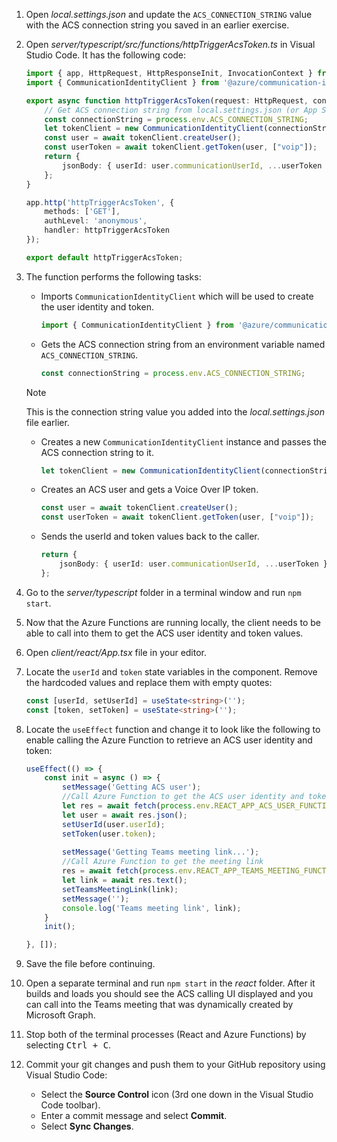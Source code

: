 <!-- markdownlint-disable MD041 -->

1. Open *local.settings.json* and update the `ACS_CONNECTION_STRING` value with the ACS connection string you saved in an earlier exercise.

1. Open *server/typescript/src/functions/httpTriggerAcsToken.ts* in Visual Studio Code. It has the following code:

    ```typescript
    import { app, HttpRequest, HttpResponseInit, InvocationContext } from "@azure/functions";
    import { CommunicationIdentityClient } from '@azure/communication-identity';

    export async function httpTriggerAcsToken(request: HttpRequest, context: InvocationContext): Promise<HttpResponseInit> {
        // Get ACS connection string from local.settings.json (or App Settings when in Azure)
        const connectionString = process.env.ACS_CONNECTION_STRING;
        let tokenClient = new CommunicationIdentityClient(connectionString);
        const user = await tokenClient.createUser();
        const userToken = await tokenClient.getToken(user, ["voip"]);
        return {
            jsonBody: { userId: user.communicationUserId, ...userToken }
        };
    }

    app.http('httpTriggerAcsToken', {
        methods: ['GET'],
        authLevel: 'anonymous',
        handler: httpTriggerAcsToken
    });

    export default httpTriggerAcsToken;
    ```

1. The function performs the following tasks:
    - Imports `CommunicationIdentityClient` which will be used to create the user identity and token.

        ```typescript
        import { CommunicationIdentityClient } from '@azure/communication-identity';
        ```

    - Gets the ACS connection string from an environment variable named `ACS_CONNECTION_STRING`.

        ```typescript
        const connectionString = process.env.ACS_CONNECTION_STRING;
        ```

    > [!NOTE]
    > This is the connection string value you added into the *local.settings.json* file earlier.

    - Creates a new `CommunicationIdentityClient` instance and passes the ACS connection string to it.

        ```typescript
        let tokenClient = new CommunicationIdentityClient(connectionString);
        ```

    - Creates an ACS user and gets a Voice Over IP token.

        ```typescript
        const user = await tokenClient.createUser();
        const userToken = await tokenClient.getToken(user, ["voip"]);
        ```

    - Sends the userId and token values back to the caller.

        ```typescript
        return {
            jsonBody: { userId: user.communicationUserId, ...userToken }
        };
        ```

1. Go to the *server/typescript* folder in a terminal window and run `npm start`.

1. Now that the Azure Functions are running locally, the client needs to be able to call into them to get the ACS user identity and token values.

1. Open *client/react/App.tsx* file in your editor.

1. Locate the `userId` and `token` state variables in the component. Remove the hardcoded values and replace them with empty quotes:

    ```typescript
    const [userId, setUserId] = useState<string>('');
    const [token, setToken] = useState<string>('');
    ```

1. Locate the `useEffect` function and change it to look like the following to enable calling the Azure Function to retrieve an ACS user identity and token:

    ```typescript
    useEffect(() => {
        const init = async () => {
            setMessage('Getting ACS user');
            //Call Azure Function to get the ACS user identity and token
            let res = await fetch(process.env.REACT_APP_ACS_USER_FUNCTION as string);
            let user = await res.json();
            setUserId(user.userId);
            setToken(user.token);
            
            setMessage('Getting Teams meeting link...');
            //Call Azure Function to get the meeting link
            res = await fetch(process.env.REACT_APP_TEAMS_MEETING_FUNCTION as string);
            let link = await res.text();
            setTeamsMeetingLink(link);
            setMessage('');
            console.log('Teams meeting link', link);
        }
        init();

    }, []);
    ```

1. Save the file before continuing.

1. Open a separate terminal and run `npm start` in the *react* folder. After it builds and loads you should see the ACS calling UI displayed and you can call into the Teams meeting that was dynamically created by Microsoft Graph.

1. Stop both of the terminal processes (React and Azure Functions) by selecting <kbd>Ctrl + C</kbd>.

1. Commit your git changes and push them to your GitHub repository using Visual Studio Code:
    - Select the **Source Control** icon (3rd one down in the Visual Studio Code toolbar).
    - Enter a commit message and select **Commit**.
    - Select **Sync Changes**.